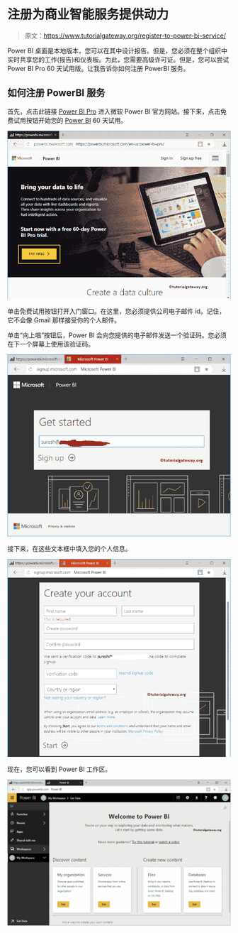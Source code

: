 # 注册为商业智能服务提供动力

> 原文：<https://www.tutorialgateway.org/register-to-power-bi-service/>

Power BI 桌面是本地版本，您可以在其中设计报告。但是，您必须在整个组织中实时共享您的工作(报告)和仪表板。为此，您需要高级许可证。但是，您可以尝试 Power BI Pro 60 天试用版。让我告诉你如何注册 PowerBI 服务。

## 如何注册 PowerBI 服务

首先，点击此链接 [Power BI Pro](https://powerbi.microsoft.com/en-us/power-bi-pro/) 进入微软 Power BI 官方网站。接下来，点击免费试用按钮开始您的 [Power BI](https://www.tutorialgateway.org/power-bi-tutorial/) 60 天试用。

![Register to Power BI Service 1](img/ac8b03bd0be22eca32d34672c0532362.png)

单击免费试用按钮打开入门窗口。在这里，您必须提供公司电子邮件 id。记住，它不会像 Gmail 那样接受你的个人邮件。

单击“向上唱”按钮后，Power BI 会向您提供的电子邮件发送一个验证码。您必须在下一个屏幕上使用该验证码。

![Register to Power BI Service 2](img/c661406c5bdef28990482d988c02ee7e.png)

接下来，在这些文本框中填入您的个人信息。

![Register to Power BI Service 3](img/989809b31f05ead2206d167950dbdf84.png)

现在，您可以看到 Power BI 工作区。

![Register to Power BI Service 4](img/c528e7bebf53d1c8849bcadaabcea631.png)